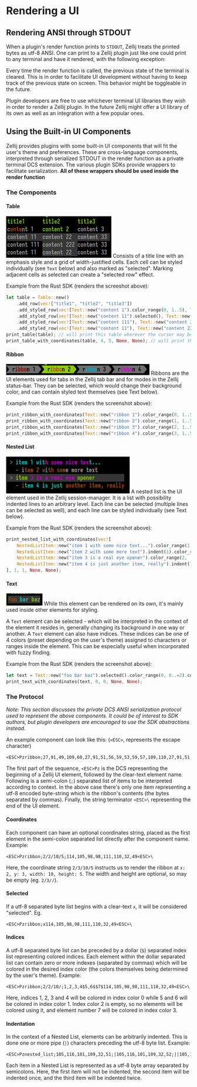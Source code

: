 # Rendering a UI

## Rendering ANSI through STDOUT
When a plugin's render function prints to `STDOUT`, Zellij treats the printed bytes as utf-8 ANSI. One can print to a Zellij plugin just like one could print to any terminal and have it rendered, with the following exception:

Every time the render function is called, the previous state of the terminal is cleared. This is in order to facilitate UI development without having to keep track of the previous state on screen. This behavior might be toggleable in the future.

Plugin developers are free to use whichever terminal UI libraries they wish in order to render a Zellij plugin. In the future Zellij might offer a UI library of its own as well as an integration with a few popular ones.

## Using the Built-in UI Components
Zellij provides plugins with some built-in UI components that will fit the user's theme and preferences. These are cross-language components, interpreted through serialized STDOUT in the render function as a private terminal DCS extension. The various plugin SDKs provide wrappers to facilitate serialization. **All of these wrappers should be used inside the render function**

### The Components

#### Table
![table](img/table-ui-component.png)
Consists of a title line with an emphasis style and a grid of width-justified cells. Each cell can be styled individually (see `Text` below) and also marked as "selected". Marking adjacent cells as selected can create a "selected row" effect.

Example from the Rust SDK (renders the screeshot above):
```rust
let table = Table::new()
    .add_row(vec!["title1", "title2", "title3"])
    .add_styled_row(vec![Text::new("content 1").color_range(0, 1..5), Text::new("content 2").color_range(2, ..), Text::new("content 3")])
    .add_styled_row(vec![Text::new("content 11").selected(), Text::new("content 22").selected(), Text::new("content 33").selected()])
    .add_styled_row(vec![Text::new("content 111"), Text::new("content 222").selected(), Text::new("content 33")])
    .add_styled_row(vec![Text::new("content 11"), Text::new("content 22").selected(), Text::new("content 33")]);
print_table(table); // will print this table wherever the cursor may be at the moment
print_table_with_coordinates(table, 4, 5, None, None); // will print this table at x: 4, y: 5, the last two `Option`s are width/height
```

#### Ribbon
![ribbon](img/ribbon-ui-component.png)
Ribbons are the UI elements used for tabs in the Zellij tab bar and for modes in the Zellij status-bar. They can be selected, which would change their background color, and can contain styled text themselves (see Text below).

Example from the Rust SDK (renders the screenshot above):
```rust
print_ribbon_with_coordinates(Text::new("ribbon 1").color_range(0, 1..5), 0, 0, Some(12), None);
print_ribbon_with_coordinates(Text::new("ribbon 2").color_range(1, 1..5).selected(), 12, 0,  Some(12), None);
print_ribbon_with_coordinates(Text::new("ribbon 3").color_range(2, 1..5), 24, 0, Some(12), None);
print_ribbon_with_coordinates(Text::new("ribbon 4").color_range(3, 1..5), 36, 0,  Some(12), None);
```

#### Nested List
![nested-list](img/nested-list-ui-component.png)
A nested list is the UI element used in the Zellij session-manager. It is a list with possibility indented lines to an arbitrary level. Each line can be selected (multiple lines can be selected as well), and each line can be styled individually (see Text below).

Example from the Rust SDK (renders the screenshot above):
```rust
print_nested_list_with_coordinates(vec![
    NestedListItem::new("item 1 with some nice text...").color_range(1, ..).color_range(3, 10..25).color_indices(1, vec![8]),
    NestedListItem::new("item 2 with some more text").indent(1).color_range(0, 1..15).color_indices(1, vec![8]),
    NestedListItem::new("item 3 is a real eye opener").color_range(2, ..).color_range(3, 5..20).color_indices(1, vec![8]).selected(),
    NestedListItem::new("item 4 is just another item, really").indent(1).color_range(0, ..).color_range(1, 1..15).color_indices(1, vec![8]),
], 1, 1, None, None);
```

#### Text
![text](img/text-ui-component.png)
While this element can be rendered on its own, it's mainly used inside other elements for styling.

A `Text` element can be selected - which will be interpreted in the context of the element it resides in, generally changing its background in one way or another.
A `Text` element can also have indices. These indices can be one of 4 colors (preset depending on the user's theme) assigned to characters or ranges inside the element. This can be especially useful when incorporated with fuzzy finding.

Example from the Rust SDK (renders the screenshot above):
```rust
let text = Text::new("foo bar baz").selected().color_range(0, 0..=2).color_range(1, 3..=5).color_range(2, 7..=9);
print_text_with_coordinates(text, 0, 0, None, None);
```

### The Protocol
*Note: This section discusses the private DCS ANSI serialization protocol used to represent the above components. It could be of interest to SDK authors, but plugin developers are encouraged to use the SDK abstractions instead.*

An example component can look like this: (`<ESC>`, represents the escape character)
```
<ESC>Pzribbon;27,91,49,109,60,27,91,51,56,59,53,59,57,109,110,27,91,51,57,59,51,56,59,53,59,48,109,62,32,82,69,83,73,90,69<ESC>\
```
The first part of the sequence, `<ESC>Pz` is the DCS representing the beginning of a Zellij UI element, followed by the clear-text element name. Following is a semi-colon (`;`) separated list of items to be interpreted according to context. In the above case there's only one item representing a utf-8 encoded byte-string which is the ribbon's contents (the bytes separated by commas). Finally, the string terminator `<ESC>\` representing the end of the UI element.

#### Coordinates

Each component can have an optional coordinates string, placed as the first element in the semi-colon separated list directly after the component name.
Example:

```
<ESC>Pzribbon;2/2/10/5;114,105,98,98,111,110,32,49<ESC>\
```

Here, the coordinate string `2/3/10/5` instructs us to render the ribbon at `x: 2, y: 3, width: 10, height: 5`. The width and height are optional, so may be empty (eg. `2/3//`).

#### Selected
If a utf-8 separated byte list begins with a clear-text `x`, it will be considered "selected". Eg.

```
<ESC>Pzribbon;x114,105,98,98,111,110,32,49<ESC>\
```

#### Indices
A utf-8 separated byte list can be preceded by a dollar (`$`) separated index list representing colored indices. Each element within the dollar separated list can contain zero or more indexes (separated by commas) which will be colored in the desired index color (the colors themselves being determined by the user's theme).
Example:
```
<ESC>Pzribbon;2/2/10/;1,2,3,4$5,6$$7$114,105,98,98,111,110,32,49<ESC>\
```
Here, indices 1, 2, 3 and 4 will be colored in index color 0 while 5 and 6 will be colored in index color 1. Index color 2 is empty, so no elements will be colored using it, and element number 7 will be colored in index color 3.

#### Indentation
In the context of a Nested List, elements can be arbitrarily indented. This is done one or more pipe (`|`) characters preceding the utf-8 byte list.
Example:
```
<ESC>Pznested_list;105,116,101,109,32,51;|105,116,101,109,32,52;||105,116,101,109,32,53,32,108,115<ESC>\
```
Each item in a Nested List is represented as a utf-8 byte array separated by semicolons. Here, the first item will not be indented, the second item will be indented once, and the third item will be indented twice.
